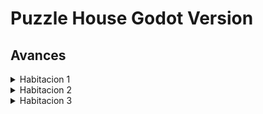 # Puzzle House Godot Version

## Avances
<details>
 	<summary>Habitacion 1</summary>
	<img src="https://github.com/willybc/PG/blob/master/screenshots/habitacion1.png?raw=true" />
</details>

<details>
 	<summary>Habitacion 2</summary>
	<img src="" />
</details>

<details>
 	<summary>Habitacion 3</summary>
	<img src="" />
</details>
